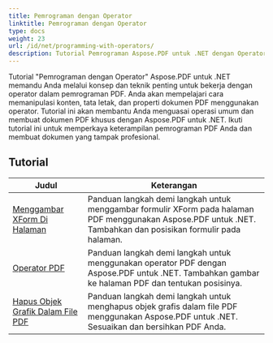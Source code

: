 ```yaml
---
title: Pemrograman dengan Operator
linktitle: Pemrograman dengan Operator
type: docs
weight: 23
url: /id/net/programming-with-operators/
description: Tutorial Pemrograman Aspose.PDF untuk .NET dengan Operator mengajarkan Anda teknik penting untuk bekerja dengan operator dalam pemrograman PDF.
---
```


Tutorial "Pemrograman dengan Operator" Aspose.PDF untuk .NET memandu Anda melalui konsep dan teknik penting untuk bekerja dengan operator dalam pemrograman PDF. Anda akan mempelajari cara memanipulasi konten, tata letak, dan properti dokumen PDF menggunakan operator. Tutorial ini akan membantu Anda menguasai operasi umum dan membuat dokumen PDF khusus dengan Aspose.PDF untuk .NET. Ikuti tutorial ini untuk memperkaya keterampilan pemrograman PDF Anda dan membuat dokumen yang tampak profesional.

## Tutorial
| Judul | Keterangan |
| --- | --- | 
| [Menggambar XForm Di Halaman](./draw-xform-on-page/) | Panduan langkah demi langkah untuk menggambar formulir XForm pada halaman PDF menggunakan Aspose.PDF untuk .NET. Tambahkan dan posisikan formulir pada halaman. |  
| [Operator PDF](./pdf-operators/) | Panduan langkah demi langkah untuk menggunakan operator PDF dengan Aspose.PDF untuk .NET. Tambahkan gambar ke halaman PDF dan tentukan posisinya. |  
| [Hapus Objek Grafik Dalam File PDF](./remove-graphics-objects/) | Panduan langkah demi langkah untuk menghapus objek grafis dalam file PDF menggunakan Aspose.PDF untuk .NET. Sesuaikan dan bersihkan PDF Anda. |  